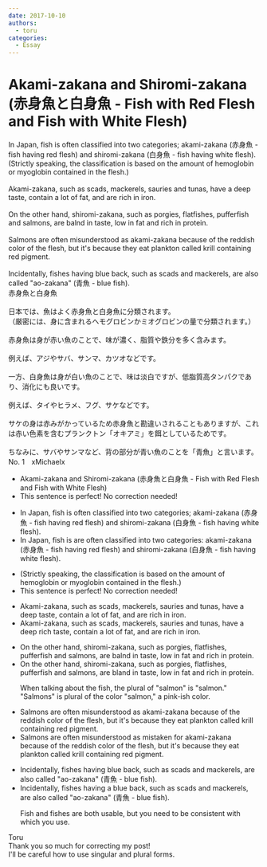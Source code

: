 ```yaml
---
date: 2017-10-10
authors:
  - toru
categories:
  - Essay
---
```


<h1 id="subject_show">Akami-zakana and Shiromi-zakana (赤身魚と白身魚 - Fish with Red Flesh and Fish with White Flesh)</h1>
<div class="date" hidden>Oct 10, 2017 09:38</div>
<div id="post"><div id="body_show_ori">
In Japan, fish is often classified into two categories; akami-zakana (赤身魚 - fish having red flesh) and shiromi-zakana (白身魚 - fish having white flesh).<br/>(Strictly speaking, the classification is based on the amount of hemoglobin or myoglobin contained in the flesh.)<br/><br/>Akami-zakana, such as scads, mackerels, sauries and tunas, have a deep taste, contain a lot of fat, and are rich in iron.<br/><br/>On the other hand, shiromi-zakana, such as porgies, flatfishes, pufferfish and salmons, are balnd in taste, low in fat and rich in protein.<br/><br/>Salmons are often misunderstood as akami-zakana because of the reddish color of the flesh, but it's because they eat plankton called krill containing red pigment.<br/><br/>Incidentally, fishes having blue back, such as scads and mackerels, are also called "ao-zakana" (青魚 - blue fish).
</div></div>

<!-- more -->

<div id="post_ja"><div id="body_show_mo">
赤身魚と白身魚<br/><br/>日本では、魚はよく赤身魚と白身魚に分類されます。<br/>（厳密には、身に含まれるヘモグロビンかミオグロビンの量で分類されます。）<br/><br/>赤身魚は身が赤い魚のことで、味が濃く、脂質や鉄分を多く含みます。<br/><br/>例えば、アジやサバ、サンマ、カツオなどです。<br/><br/>一方、白身魚は身が白い魚のことで、味は淡白ですが、低脂質高タンパクであり、消化にも良いです。<br/><br/>例えば、タイやヒラメ、フグ、サケなどです。<br/><br/>サケの身は赤みがかっているため赤身魚と勘違いされることもありますが、これは赤い色素を含むプランクトン「オキアミ」を餌としているためです。<br/><br/>ちなみに、サバやサンマなど、背の部分が青い魚のことを「青魚」と言います。
</div></div>
<div id="block"><div class="first_name"> No. 1　<span class="just_name">xMichaelx</span></div><div id="block2">
<ul class="correction_field">
<li class="incorrect">Akami-zakana and Shiromi-zakana (赤身魚と白身魚 - Fish with Red Flesh and Fish with White Flesh)</li>
<li class="corrected perfect">This sentence is perfect! No correction needed!</li>
</ul>
<ul class="correction_field">
<li class="incorrect">In Japan, fish is often classified into two categories; akami-zakana (赤身魚 - fish having red flesh) and shiromi-zakana (白身魚 - fish having white flesh).</li>
<li class="corrected correct">
In Japan, fish <span class="f_gray"><span class="sline">is</span></span> <span class="f_bold"><span class="f_red">are</span></span> often classified into two categories<span class="f_red"><span class="f_bold">:</span></span> akami-zakana (赤身魚 - fish having red flesh) and shiromi-zakana (白身魚 - fish having white flesh).
</li>
</ul>
<ul class="correction_field">
<li class="incorrect">(Strictly speaking, the classification is based on the amount of hemoglobin or myoglobin contained in the flesh.)</li>
<li class="corrected perfect">This sentence is perfect! No correction needed!</li>
</ul>
<ul class="correction_field">
<li class="incorrect">Akami-zakana, such as scads, mackerels, sauries and tunas, have a deep taste, contain a lot of fat, and are rich in iron.</li>
<li class="corrected correct">
Akami-zakana, such as scads, mackerels, sauries and tunas, have a <span class="sline"><span class="f_gray">deep</span></span> <span class="f_red"><span class="f_bold">rich</span></span> taste, contain a lot of fat, and are rich in iron.
</li>
</ul>
<ul class="correction_field">
<li class="incorrect">On the other hand, shiromi-zakana, such as porgies, flatfishes, pufferfish and salmons, are balnd in taste, low in fat and rich in protein.</li>
<li class="corrected correct">
On the other hand, shiromi-zakana, such as porgies, flatfishes, pufferfish and salmon<span class="f_gray"><span class="sline">s</span></span>, are <span class="f_blue">bland</span> in taste, low in fat and rich in protein.
<p class="correction_comment">When talking about the fish, the plural of "salmon" is "salmon." <br/>"Salmons" is plural of the color "salmon," a pink-ish color.</p>
</li>
</ul>
<ul class="correction_field">
<li class="incorrect">Salmons are often misunderstood as akami-zakana because of the reddish color of the flesh, but it's because they eat plankton called krill containing red pigment.</li>
<li class="corrected correct">
Salmon<span class="f_gray"><span class="sline">s</span></span> are often <span class="f_gray"><span class="sline">misunderstood as</span></span> <span class="f_red"><span class="f_bold">mistaken for</span></span> akami-zakana because of the reddish color of the flesh, but it's because they eat plankton called krill containing red pigment.
</li>
</ul>
<ul class="correction_field">
<li class="incorrect">Incidentally, fishes having blue back, such as scads and mackerels, are also called "ao-zakana" (青魚 - blue fish).</li>
<li class="corrected correct">
Incidentally, fish<span class="f_gray"><span class="sline">es</span></span> having <span class="f_red"><span class="f_bold">a</span></span> blue back, such as scads and mackerels, are also called "ao-zakana" (青魚 - blue fish).
<p class="correction_comment">Fish and fishes are both usable, but you need to be consistent with which you use.</p>
</li>
</ul>
</div><div class="name"><span class="just_name">Toru</span><br>
Thank you so much for correcting my post!<br/>I'll be careful how to use singular and plural forms.
</div>
</div>
